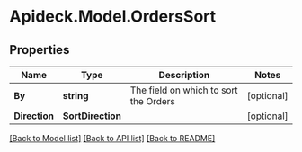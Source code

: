 # Apideck.Model.OrdersSort

## Properties

Name | Type | Description | Notes
------------ | ------------- | ------------- | -------------
**By** | **string** | The field on which to sort the Orders | [optional] 
**Direction** | **SortDirection** |  | [optional] 

[[Back to Model list]](../README.md#documentation-for-models) [[Back to API list]](../README.md#documentation-for-api-endpoints) [[Back to README]](../README.md)

